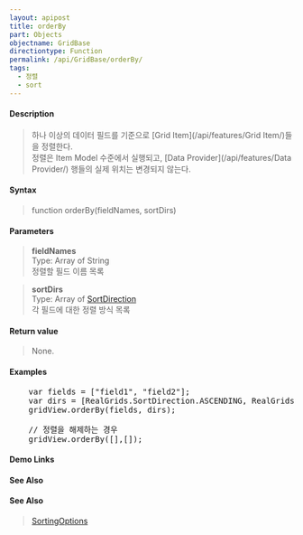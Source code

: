 ```yaml
---
layout: apipost
title: orderBy
part: Objects
objectname: GridBase
directiontype: Function
permalink: /api/GridBase/orderBy/
tags:
  - 정렬
  - sort
---
```



#### Description

> 하나 이상의 데이터 필드를 기준으로 [Grid Item](/api/features/Grid Item/)들을 정렬한다.  
> 정렬은 Item Model 수준에서 실행되고, [Data Provider](/api/features/Data Provider/) 행들의 실제 위치는 변경되지 않는다.  

#### Syntax

> function orderBy(fieldNames, sortDirs)

#### Parameters

> **fieldNames**  
> Type: Array of String  
> 정렬할 필드 이름 목록  

> **sortDirs**  
> Type: Array of [SortDirection](/api/types/SortDirection/)      
> 각 필드에 대한 정렬 방식 목록     

#### Return value

> None.

#### Examples 

<pre class="prettyprint">
    var fields = ["field1", "field2"];
    var dirs = [RealGrids.SortDirection.ASCENDING, RealGrids.SortDirection.DESCENDING];
    gridView.orderBy(fields, dirs);

    // 정렬을 해제하는 경우
    gridView.orderBy([],[]);
</pre>

#### Demo Links
#### See Also

#### See Also
> [SortingOptions](/api/types/SortingOptions)